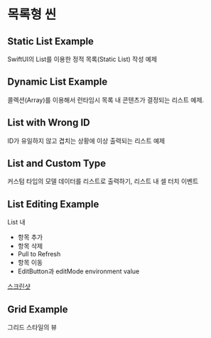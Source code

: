 # 목록형 씬

## Static List Example

SwiftUI의 List를 이용한 정적 목록(Static List) 작성 예제

## Dynamic List Example

콜렉션(Array)를 이용해서 런타임시 목록 내 콘텐츠가 결정되는 리스트 예제.

## List with Wrong ID

ID가 유일하지 않고 겹치는 상황에 이상 출력되는 리스트 예제

## List and Custom Type

커스텀 타입의 모델 데이터를 리스트로 출력하기, 리스트 내 셀 터치 이벤트

## List Editing Example

List 내
- 항목 추가
- 항목 삭제
- Pull to Refresh
- 항목 이동
- EditButton과 editMode environment value

[스크린샷](./Resources/list-editing.png)

## Grid Example

그리드 스타일의 뷰
